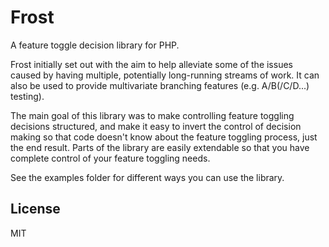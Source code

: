 Frost
=====

A feature toggle decision library for PHP.

Frost initially set out with the aim to help alleviate some of the issues caused by having multiple, potentially long-running streams of work. It can also be used to provide multivariate branching features (e.g. A/B(/C/D...) testing).

The main goal of this library was to make controlling feature toggling decisions structured, and make it easy to invert the control of decision making so that code doesn't know about the feature toggling process, just the end result. Parts of the library are easily extendable so that you have complete control of your feature toggling needs.

See the examples folder for different ways you can use the library.

License
-------

MIT
